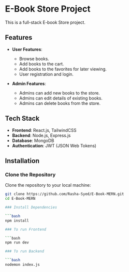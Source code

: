 # E-Book Store Project

This is a full-stack E-book Store project.

## Features
- **User Features**:
  - Browse books.
  - Add books to the cart.
  - Add books to the favorites for later viewing.
  - User registration and login.
  
- **Admin Features**:
  - Admins can add new books to the store.
  - Admins can edit details of existing books.
  - Admins can delete books from the store.

## Tech Stack
- **Frontend**: React.js, TailwindCSS
- **Backend**: Node.js, Express.js
- **Database**: MongoDB
- **Authentication**: JWT (JSON Web Tokens)

## Installation

### Clone the Repository

Clone the repository to your local machine:

```bash
git clone https://github.com/Rasha-Syed/E-Book-MERN.git
cd E-Book-MERN

### Install Dependencies

```bash
npm install

### To run Frontend

```bash
npm run dev

### To run Backend

```bash
nodemon index.js
